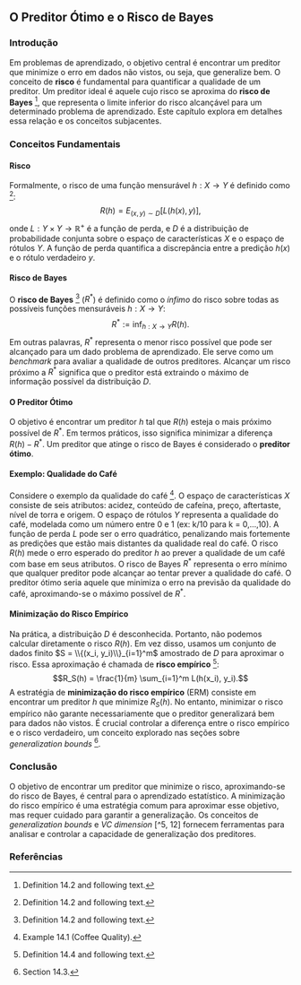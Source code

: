 ## O Preditor Ótimo e o Risco de Bayes

### Introdução
Em problemas de aprendizado, o objetivo central é encontrar um preditor que minimize o erro em dados não vistos, ou seja, que generalize bem. O conceito de **risco** é fundamental para quantificar a qualidade de um preditor. Um preditor ideal é aquele cujo risco se aproxima do **risco de Bayes** [^2], que representa o limite inferior do risco alcançável para um determinado problema de aprendizado. Este capítulo explora em detalhes essa relação e os conceitos subjacentes.

### Conceitos Fundamentais

#### Risco
Formalmente, o risco de uma função mensurável $h: X \rightarrow Y$ é definido como [^2]:
$$R(h) = E_{(x,y) \sim D}[L(h(x), y)],$$
onde $L: Y \times Y \rightarrow \mathbb{R}^+$ é a função de perda, e $D$ é a distribuição de probabilidade conjunta sobre o espaço de características $X$ e o espaço de rótulos $Y$. A função de perda quantifica a discrepância entre a predição $h(x)$ e o rótulo verdadeiro $y$.

#### Risco de Bayes
O **risco de Bayes** [^2] ($R^*$) é definido como o *ínfimo* do risco sobre todas as possíveis funções mensuráveis $h: X \rightarrow Y$:
$$R^* := \inf_{h: X \rightarrow Y} R(h).$$
Em outras palavras, $R^*$ representa o menor risco possível que pode ser alcançado para um dado problema de aprendizado. Ele serve como um *benchmark* para avaliar a qualidade de outros preditores. Alcançar um risco próximo a $R^*$ significa que o preditor está extraindo o máximo de informação possível da distribuição $D$.

#### O Preditor Ótimo
O objetivo é encontrar um preditor $h$ tal que $R(h)$ esteja o mais próximo possível de $R^*$. Em termos práticos, isso significa minimizar a diferença $R(h) - R^*$. Um preditor que atinge o risco de Bayes é considerado o **preditor ótimo**.

#### Exemplo: Qualidade do Café
Considere o exemplo da qualidade do café [^1]. O espaço de características $X$ consiste de seis atributos: acidez, conteúdo de cafeína, preço, aftertaste, nível de torra e origem. O espaço de rótulos $Y$ representa a qualidade do café, modelada como um número entre 0 e 1 (ex: k/10 para k = 0,...,10). A função de perda $L$ pode ser o erro quadrático, penalizando mais fortemente as predições que estão mais distantes da qualidade real do café. O risco $R(h)$ mede o erro esperado do preditor $h$ ao prever a qualidade de um café com base em seus atributos. O risco de Bayes $R^*$ representa o erro mínimo que qualquer preditor pode alcançar ao tentar prever a qualidade do café. O preditor ótimo seria aquele que minimiza o erro na previsão da qualidade do café, aproximando-se o máximo possível de $R^*$.

#### Minimização do Risco Empírico
Na prática, a distribuição $D$ é desconhecida. Portanto, não podemos calcular diretamente o risco $R(h)$. Em vez disso, usamos um conjunto de dados finito $S = \\{(x_i, y_i)\\}_{i=1}^m$ amostrado de $D$ para aproximar o risco. Essa aproximação é chamada de **risco empírico** [^3]:
$$R_S(h) = \frac{1}{m} \sum_{i=1}^m L(h(x_i), y_i).$$
A estratégia de **minimização do risco empírico** (ERM) consiste em encontrar um preditor $h$ que minimize $R_S(h)$. No entanto, minimizar o risco empírico não garante necessariamente que o preditor generalizará bem para dados não vistos. É crucial controlar a diferença entre o risco empírico e o risco verdadeiro, um conceito explorado nas seções sobre *generalization bounds* [^5].

### Conclusão

O objetivo de encontrar um preditor que minimize o risco, aproximando-se do risco de Bayes, é central para o aprendizado estatístico. A minimização do risco empírico é uma estratégia comum para aproximar esse objetivo, mas requer cuidado para garantir a generalização. Os conceitos de *generalization bounds* e *VC dimension* [^5, 12] fornecem ferramentas para analisar e controlar a capacidade de generalização dos preditores.

### Referências
[^1]: Example 14.1 (Coffee Quality).
[^2]: Definition 14.2 and following text.
[^3]: Definition 14.4 and following text.
[^5]: Section 14.3.
[^12]: Section 14.7.
<!-- END -->